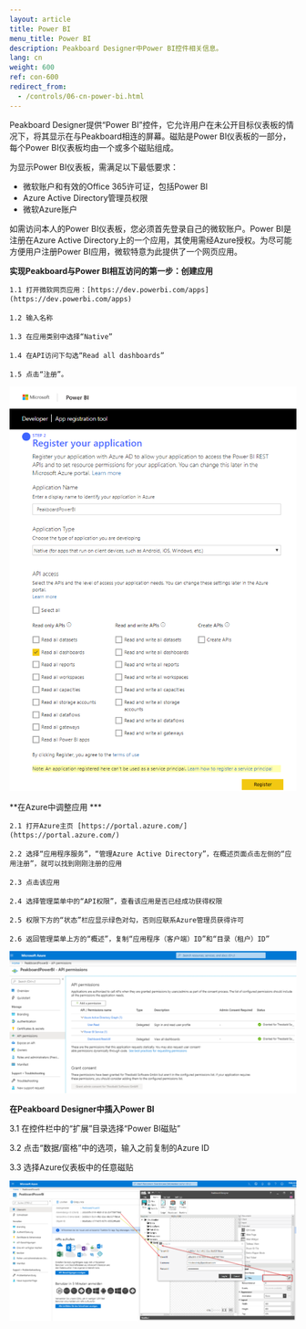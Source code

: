 ```yaml
---
layout: article
title: Power BI 
menu_title: Power BI
description: Peakboard Designer中Power BI控件相关信息。
lang: cn
weight: 600
ref: con-600
redirect_from:
  - /controls/06-cn-power-bi.html
---
```


Peakboard Designer提供“Power BI”控件，它允许用户在未公开目标仪表板的情况下，将其显示在与Peakboard相连的屏幕。磁贴是Power BI仪表板的一部分，每个Power BI仪表板均由一个或多个磁贴组成。

为显示Power BI仪表板，需满足以下最低要求：

* 微软账户和有效的Office 365许可证，包括Power BI
* Azure Active Directory管理员权限
* 微软Azure账户

如需访问本人的Power BI仪表板，您必须首先登录自己的微软账户。Power BI是注册在Azure Active Directory上的一个应用，其使用需经Azure授权。为尽可能方便用户注册Power BI应用，微软特意为此提供了一个网页应用。

**实现Peakboard与Power BI相互访问的第一步：创建应用**

    1.1 打开微软网页应用：[https://dev.powerbi.com/apps](https://dev.powerbi.com/apps)

    1.2 输入名称

    1.3 在应用类别中选择“Native”

    1.4 在API访问下勾选“Read all dashboards”

    1.5 点击“注册”。

![image_1](/assets/images/Controls/Controls-Power/ControlsPowerBI01.png)


**在Azure中调整应用 ***

    2.1 打开Azure主页 [https://portal.azure.com/](https://portal.azure.com/)

    2.2 选择“应用程序服务”，“管理Azure Active Directory”，在概述页面点击左侧的“应用注册”，就可以找到刚刚注册的应用

    2.3 点击该应用

    2.4 选择管理菜单中的“API权限”，查看该应用是否已经成功获得权限

    2.5 权限下方的“状态”栏应显示绿色对勾，否则应联系Azure管理员获得许可

    2.6 返回管理菜单上方的“概述”，复制“应用程序（客户端）ID”和“目录（租户）ID”

![image_1](/assets/images/Controls/Controls-Power/ControlsPowerBI02.png)

**在Peakboard Designer中插入Power BI**

   3.1 在控件栏中的“扩展”目录选择“Power BI磁贴”

   3.2 点击“数据/窗格”中的选项，输入之前复制的Azure ID

   3.3 选择Azure仪表板中的任意磁贴


![image_1](/assets/images/Controls/Controls-Power/ControlsPowerBI03.png)
